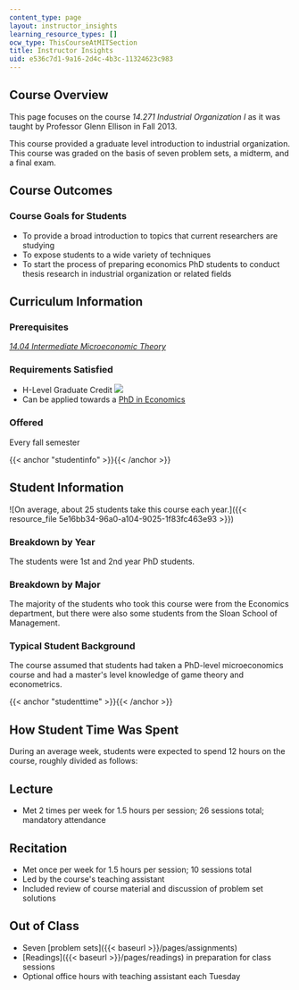 ```yaml
---
content_type: page
layout: instructor_insights
learning_resource_types: []
ocw_type: ThisCourseAtMITSection
title: Instructor Insights
uid: e536c7d1-9a16-2d4c-4b3c-11324623c983
---
```


Course Overview
---------------

This page focuses on the course _14.271 Industrial Organization I_ as it was taught by Professor Glenn Ellison in Fall 2013.

This course provided a graduate level introduction to industrial organization. This course was graded on the basis of seven problem sets, a midterm, and a final exam.

Course Outcomes
---------------

### Course Goals for Students

*   To provide a broad introduction to topics that current researchers are studying
*   To expose students to a wide variety of techniques
*   To start the process of preparing economics PhD students to conduct thesis research in industrial organization or related fields

Curriculum Information
----------------------

### Prerequisites

[_14.04 Intermediate Microeconomic Theory_](/courses/14-04-intermediate-microeconomic-theory-fall-2006/)

### Requirements Satisfied

*   H-Level Graduate Credit ![](/images/educator/icon-question-hlevel.png)
*   Can be applied towards a [PhD in Economics](http://economics.mit.edu/graduate/ph.d.)

### Offered

Every fall semester

{{< anchor "studentinfo" >}}{{< /anchor >}}

Student Information
-------------------

![On average, about 25 students take this course each year.]({{< resource_file 5e16bb34-96a0-a104-9025-1f83fc463e93 >}})

### Breakdown by Year

The students were 1st and 2nd year PhD students.

### Breakdown by Major

The majority of the students who took this course were from the Economics department, but there were also some students from the Sloan School of Management.

### Typical Student Background

The course assumed that students had taken a PhD-level microeconomics course and had a master's level knowledge of game theory and econometrics.

{{< anchor "studenttime" >}}{{< /anchor >}}

How Student Time Was Spent
--------------------------

During an average week, students were expected to spend 12 hours on the course, roughly divided as follows:

Lecture
-------

*   Met 2 times per week for 1.5 hours per session; 26 sessions total; mandatory attendance

Recitation
----------

*   Met once per week for 1.5 hours per session; 10 sessions total
*   Led by the course's teaching assistant
*   Included review of course material and discussion of problem set solutions

Out of Class
------------

*   Seven [problem sets]({{< baseurl >}}/pages/assignments)
*   [Readings]({{< baseurl >}}/pages/readings) in preparation for class sessions
*   Optional office hours with teaching assistant each Tuesday